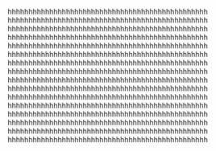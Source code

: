 hhhhhhhhhhhhhhhhhhhhhhhhhhhhhhhhhhhhhhhhhhhhhhhh
hhhhhhhhhhhhhhhhhhhhhhhhhhhhhhhhhhhhhhhhhhhhhhhh
hhhhhhhhhhhhhhhhhhhhhhhhhhhhhhhhhhhhhhhhhhhhhhhh
hhhhhhhhhhhhhhhhhhhhhhhhhhhhhhhhhhhhhhhhhhhhhhhh
hhhhhhhhhhhhhhhhhhhhhhhhhhhhhhhhhhhhhhhhhhhhhhhh
hhhhhhhhhhhhhhhhhhhhhhhhhhhhhhhhhhhhhhhhhhhhhhhh
hhhhhhhhhhhhhhhhhhhhhhhhhhhhhhhhhhhhhhhhhhhhhhhh
hhhhhhhhhhhhhhhhhhhhhhhhhhhhhhhhhhhhhhhhhhhhhhhh
hhhhhhhhhhhhhhhhhhhhhhhhhhhhhhhhhhhhhhhhhhhhhhhh
hhhhhhhhhhhhhhhhhhhhhhhhhhhhhhhhhhhhhhhhhhhhhhhh
hhhhhhhhhhhhhhhhhhhhhhhhhhhhhhhhhhhhhhhhhhhhhhhh
hhhhhhhhhhhhhhhhhhhhhhhhhhhhhhhhhhhhhhhhhhhhhhhh
hhhhhhhhhhhhhhhhhhhhhhhhhhhhhhhhhhhhhhhhhhhhhhhh
hhhhhhhhhhhhhhhhhhhhhhhhhhhhhhhhhhhhhhhhhhhhhhhh
hhhhhhhhhhhhhhhhhhhhhhhhhhhhhhhhhhhhhhhhhhhhhhhh
hhhhhhhhhhhhhhhhhhhhhhhhhhhhhhhhhhhhhhhhhhhhhhhh
